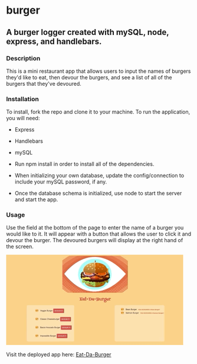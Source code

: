 # burger
## A burger logger created with mySQL, node, express, and handlebars. 

### Description
This is a mini restaurant app that allows users to input the names of burgers they'd like to eat, then devour the burgers, and see a list of all of the burgers that they've devoured.

### Installation
To install, fork the repo and clone it to your machine. To run the application, you will need:
- Express
- Handlebars
- mySQL

- Run npm install in order to install all of the dependencies.

- When initializing your own database, update the config/connection to include your mySQL password, if any.

- Once the database schema is initialized, use node to start the server and start the app.

### Usage
Use the field at the bottom of the page to enter the name of a burger you would like to it. It will appear with a button that allows the user to click it and devour the burger. The devoured burgers will display at the right hand of the screen.

![Usage](burger_demo.gif)

Visit the deployed app here: [Eat-Da-Burger](https://boiling-journey-91315.herokuapp.com/)

